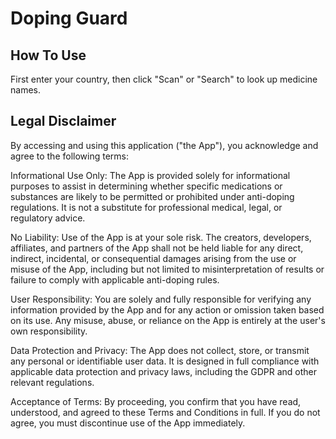 # Doping Guard

## How To Use
First enter your country, then click "Scan" or "Search" to look up medicine names. 

## Legal Disclaimer
By accessing and using this application ("the App"), you acknowledge and agree to the following terms:

Informational Use Only: The App is provided solely for informational purposes to assist in determining whether specific medications or substances are likely to be permitted or prohibited under anti-doping regulations. It is not a substitute for professional medical, legal, or regulatory advice.

No Liability: Use of the App is at your sole risk. The creators, developers, affiliates, and partners of the App shall not be held liable for any direct, indirect, incidental, or consequential damages arising from the use or misuse of the App, including but not limited to misinterpretation of results or failure to comply with applicable anti-doping rules.

User Responsibility: You are solely and fully responsible for verifying any information provided by the App and for any action or omission taken based on its use. Any misuse, abuse, or reliance on the App is entirely at the user's own responsibility.

Data Protection and Privacy: The App does not collect, store, or transmit any personal or identifiable user data. It is designed in full compliance with applicable data protection and privacy laws, including the GDPR and other relevant regulations.

Acceptance of Terms: By proceeding, you confirm that you have read, understood, and agreed to these Terms and Conditions in full. If you do not agree, you must discontinue use of the App immediately.
